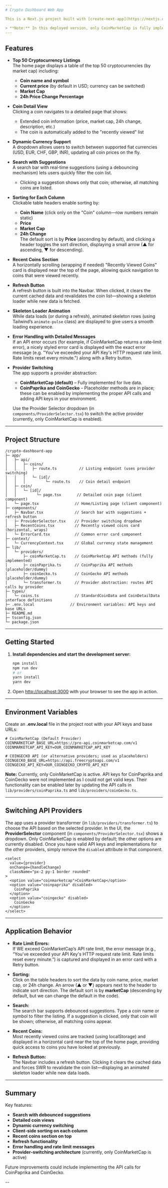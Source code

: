 ```yaml
---
# Crypto Dashboard Web App

This is a Next.js project built with [create-next-app](https://nextjs.org/docs/app/api-reference/cli/create-next-app), TypeScript, and Tailwind CSS. The app is a cryptocurrency dashboard that allows users to search and view detailed information about cryptocurrencies. It supports dynamic currency conversion and includes a provider‑switching architecture.

> **Note:** In this deployed version, only CoinMarketCap is fully implemented because I was unable to obtain API keys for CoinPaprika and CoinGecko. The other providers are available as placeholders in the code and can be enabled by providing the proper API keys and implementing the required API calls.
---
```


## Features

- **Top 50 Cryptocurrency Listings**  
  The home page displays a table of the top 50 cryptocurrencies (by market cap) including:

  - **Coin name and symbol**
  - **Current price** (by default in USD; currency can be switched)
  - **Market Cap**
  - **24h Price Change Percentage**

- **Coin Detail View**  
  Clicking a coin navigates to a detailed page that shows:

  - Extended coin information (price, market cap, 24h change, description, etc.)
  - The coin is automatically added to the "recently viewed" list

- **Dynamic Currency Support**  
  A dropdown allows users to switch between supported fiat currencies (USD, EUR, CHF, GBP, INR), updating all coin prices on the fly.

- **Search with Suggestions**  
  A search bar with real‑time suggestions (using a debouncing mechanism) lets users quickly filter the coin list.

  - Clicking a suggestion shows only that coin; otherwise, all matching coins are listed.

- **Sorting for Each Column**  
  Clickable table headers enable sorting by:

  - **Coin Name** (click only on the "Coin" column—row numbers remain static)
  - **Price**
  - **Market Cap**
  - **24h Change**  
    The default sort is by **Price** (ascending by default), and clicking a header toggles the sort direction, displaying a small arrow (▲ for ascending, ▼ for descending).

- **Recent Coins Section**  
  A horizontally scrolling (wrapping if needed) "Recently Viewed Coins" card is displayed near the top of the page, allowing quick navigation to coins that were viewed recently.

- **Refresh Button**  
  A refresh button is built into the Navbar. When clicked, it clears the current cached data and revalidates the coin list—showing a skeleton loader while new data is fetched.

- **Skeleton Loader Animation**  
  While data loads (or during a refresh), animated skeleton rows (using Tailwind’s `animate-pulse` class) are displayed to give users a smooth loading experience.

- **Error Handling with Detailed Messages**  
  If an API error occurs (for example, if CoinMarketCap returns a rate‑limit error), a nicely styled error card is displayed with the exact error message (e.g. "You've exceeded your API Key's HTTP request rate limit. Rate limits reset every minute.") along with a Retry button.

- **Provider Switching**  
  The app supports a provider abstraction:

  - **CoinMarketCap (default)** – Fully implemented for live data.
  - **CoinPaprika and CoinGecko** – Placeholder methods are in place; these can be enabled by implementing the proper API calls and adding API keys in your environment.

  Use the Provider Selector dropdown (in `components/ProviderSelector.tsx`) to switch the active provider (currently, only CoinMarketCap is enabled).

---

## Project Structure

```
/crypto-dashboard-app
├─ app/
│   ├─ api/
│   │   ├─ coins/
│   │   │   ├─ route.ts          // Listing endpoint (uses provider switching)
│   │   │   └─ [id]/
│   │   │         └─ route.ts    // Coin detail endpoint
│   ├─ coin/
│   │   └─ [id]/
│   │         └─ page.tsx       // Detailed coin page (client component)
│   └─ page.tsx                // Home/Listing page (client component)
├─ components/
│   ├─ Navbar.tsx              // Search bar with suggestions + refresh button
│   ├─ ProviderSelector.tsx    // Provider switching dropdown
│   ├─ RecentCoins.tsx         // Recently viewed coins card (horizontal, wraps)
│   └─ ErrorCard.tsx           // Common error card component
├─ context/
│   └─ CurrencyContext.tsx     // Global currency state management
├─ lib/
│   └─ providers/
│       ├─ coinMarketCap.ts    // CoinMarketCap API methods (fully implemented)
│       ├─ coinPaprika.ts      // CoinPaprika API methods (placeholder/dummy)
│       ├─ coinGecko.ts        // CoinGecko API methods (placeholder/dummy)
│       └─ transformer.ts      // Provider abstraction: routes API calls by provider
├─ types/
│   └─ coins.ts                // StandardCoinData and CoinDetailData interface definitions
├─ .env.local                // Environment variables: API keys and base URLs
├─ README.md
├─ tsconfig.json
└─ package.json
```

---

## Getting Started

1. **Install dependencies and start the development server:**

   ```bash
   npm install
   npm run dev
   # or
   yarn install
   yarn dev
   ```

2. Open [http://localhost:3000](http://localhost:3000) with your browser to see the app in action.

---

## Environment Variables

Create an **.env.local** file in the project root with your API keys and base URLs:

```env
# CoinMarketCap (Default Provider)
COINMARKETCAP_BASE_URL=https://pro-api.coinmarketcap.com/v1
COINMARKETCAP_API_KEY=OUR_COINMARKETCAP_API_KEY

# COINGECKO API (or alternative providers; used as placeholders)
COINGECKO_BASE_URL=https://api.freecryptoapi.com/v1
COINGECKO_API_KEY=OUR_COINGECKO_CRYPTO_API_KEY
```

**Note:** Currently, only CoinMarketCap is active. API keys for CoinPaprika and CoinGecko were not implemented as I could not get valid keys. Their functionality can be enabled later by updating the API calls in `lib/providers/coinPaprika.ts` and `lib/providers/coinGecko.ts`.

---

## Switching API Providers

The app uses a provider transformer (in `lib/providers/transformer.ts`) to choose the API based on the selected provider. In the UI, the **ProviderSelector** component (in `components/ProviderSelector.tsx`) shows a dropdown. Only CoinMarketCap is enabled by default; the other options are currently disabled. Once you have valid API keys and implementations for the other providers, simply remove the `disabled` attribute in that component.

```tsx
<select
  value={provider}
  onChange={handleChange}
  className="px-2 py-1 border rounded"
>
  <option value="coinmarketcap">CoinMarketCap</option>
  <option value="coinpaprika" disabled>
    CoinPaprika
  </option>
  <option value="coingecko" disabled>
    CoinGecko
  </option>
</select>
```

---

## Application Behavior

- **Rate Limit Errors:**  
  If WE exceed CoinMarketCap’s API rate limit, the error message (e.g., “You've exceeded your API Key's HTTP request rate limit. Rate limits reset every minute.”) is captured and displayed in an error card with a Retry button.

- **Sorting:**  
  Click on the table headers to sort the data by coin name, price, market cap, or 24h change. An arrow (▲ or ▼) appears next to the header to indicate sort direction. The default sort is by **marketCap** (descending by default, but we can change the default in the code).

- **Search:**  
  The search bar supports debounced suggestions. Type a coin name or symbol to filter the listing. If a suggestion is clicked, only that coin will be shown; otherwise, all matching coins appear.

- **Recent Coins:**  
  Most recently viewed coins are tracked (using localStorage) and displayed in a horizontal card near the top of the home page, providing quick access to coins you have looked at previously.

- **Refresh Button:**  
  The Navbar includes a refresh button. Clicking it clears the cached data and forces SWR to revalidate the coin list—displaying an animated skeleton loader while new data loads.

---

## Summary

Key features:

- **Search with debounced suggestions**
- **Detailed coin views**
- **Dynamic currency switching**
- **Client‑side sorting on each column**
- **Recent coins section on top**
- **Refresh functionality**
- **Error handling and rate limit messages**
- **Provider‑switching architecture** (currently, only CoinMarketCap is active)

Future improvements could include implementing the API calls for CoinPaprika and CoinGecko.

--
